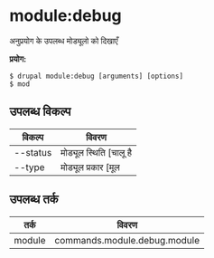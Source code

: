 # module:debug
अनुप्रयोग के उपलब्ध मोड्यूलो को दिखाएँ

**प्रयोग:**
```
$ drupal module:debug [arguments] [options]
$ mod  
```

## उपलब्ध विकल्प
विकल्प | विवरण
-------|-------------
--status | मोड्यूल स्थिति [चालू है | बंद है]
--type | मोड्यूल प्रकार [मूल|मूल नही]

## उपलब्ध तर्क
तर्क | विवरण
---------|-------------
module | commands.module.debug.module
